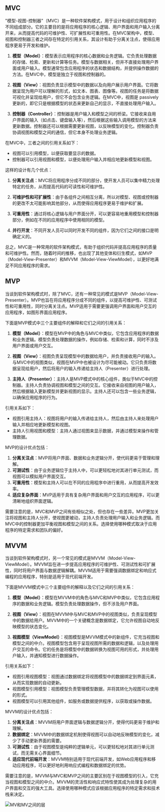 ## MVC
"模型-视图-控制器"（MVC）是一种软件架构模式，用于设计和组织应用程序的不同组成部分。它的主要目的是将应用程序的核心逻辑、用户界面和用户输入分离开来，从而提高代码的可维护性、可扩展性和可重用性。在MVC架构中，模型、视图和控制器三者之间存在特定的引用关系，其设计有助于分离关注点，使得应用程序更易于开发和维护。

1. **模型（Model）**：模型表示应用程序的核心数据和业务逻辑。它负责处理数据的存储、检索、更新和计算等任务。模型与数据相关，但并不直接处理用户界面或用户输入。模型通常包含应用程序的状态和数据结构，并提供操作数据的方法。在MVC中，模型是独立于视图和控制器的。

2. **视图（View）**：视图负责显示模型中的数据以及向用户展示用户界面。它将数据呈现为用户可以理解的形式，如文本、图表、图像等。视图的任务是将数据可视化并呈现给用户，但它不会包含业务逻辑。在MVC中，视图是 passively 更新的，即它只是根据模型的状态来更新自己的显示，不直接处理用户输入。

3. **控制器（Controller）**：控制器是用户输入和模型之间的桥梁。它接收来自用户界面的输入（如点击、键盘输入等），然后根据这些输入调用模型的方法来更新数据。控制器还可以根据需要更新视图，以反映模型的变化。控制器负责协调视图和模型之间的通信，但它本身不处理业务逻辑。

在MVC中，三者之间的引用关系如下：

- 视图可以引用模型，以便获取要显示的数据。
- 控制器可以引用视图和模型，以便处理用户输入并相应地更新模型和视图。

这样的设计有几个优点：

1. **分离关注点**：MVC将应用程序分成不同的部分，使开发人员可以集中精力处理特定的任务，从而提高代码的可读性和可维护性。

2. **可维护性和可扩展性**：由于各组件之间相互分离，所以对模型、视图或控制器的更改不太可能影响其他部分，从而使得应用程序更易于维护和扩展。

3. **可重用性**：通过将核心逻辑与用户界面分开，可以更容易地重用模型和控制器部分，例如在不同的应用程序中使用相同的模型。

4. **并行开发**：不同开发人员可以同时开发不同的组件，因为它们之间的接口是明确定义的。

总之，MVC是一种常用的软件架构模式，有助于组织代码并提高应用程序的质量和可维护性。然而，随着时间的推移，也出现了其他变体和衍生模式，如MVP（Model-View-Presenter）和MVVM（Model-View-ViewModel），以更好地满足不同应用程序的需求。

## MVP
当谈到软件架构模式时，除了MVC，还有一种常见的模式是MVP（Model-View-Presenter）。MVP也旨在将应用程序分成不同的组件，以提高可维护性、可测试性和可重用性，同时分离关注点。MVP适用于需要更强调用户界面和用户交互的应用程序，如图形界面应用程序。

下面是MVP模式中三个主要组件的解释和它们之间的引用关系：

1. **模型（Model）**：模型在MVP中的角色与MVC中类似，它包含应用程序的数据和业务逻辑。模型负责处理数据的操作，例如存储、检索和计算，同时不涉及用户界面或用户交互。

2. **视图（View）**：视图负责呈现模型中的数据给用户，并负责接收用户的输入。与MVC中的视图类似，视图在MVP中也被设计为尽可能被动。它只负责将数据呈现给用户，然后将用户的输入传递给主持人（Presenter）进行处理。

3. **主持人（Presenter）**：主持人是MVP模式中的核心组件，类似于MVC中的控制器。主持人负责协调视图和模型之间的交互。它接收来自视图的用户输入，然后根据输入更新模型并更新视图的显示。主持人还可以包含一些业务逻辑，以确保应用程序的行为。

引用关系如下：

- 视图引用主持人：视图将用户的输入传递给主持人，然后由主持人来处理用户输入并相应地更新模型和视图。
- 主持人引用视图和模型：主持人通过视图来显示数据，并通过模型来操作和管理数据。

MVP的设计优点包括：

1. **分离关注点**：MVP将用户界面、数据和业务逻辑分开，使代码更易于管理和理解。
2. **可测试性**：由于业务逻辑位于主持人中，可以更轻松地对其进行单元测试，而视图可以模拟用户界面交互。
3. **可重用性**：模型和主持人可以在不同的应用程序中进行重用，从而提高开发效率。
4. **适应复杂界面**：MVP适用于具有复杂用户界面和用户交互的应用程序，可以更清晰地组织界面逻辑。

需要注意的是，MVC和MVP之间有些相似之处，但也存在一些差异。MVP更加关注将视图和主持人分开，使视图更被动，主持人负责处理用户输入和业务逻辑。而MVC中的控制器更加平衡视图和模型之间的关系。选择使用哪种模式取决于应用程序的特定需求和团队的偏好。
## MVVM
当谈到软件架构模式时，另一个常见的模式是MVVM（Model-View-ViewModel）。MVVM旨在进一步提高应用程序的可维护性、可测试性和可扩展性，同时将用户界面与数据逻辑解耦。MVVM适用于需要强调数据绑定和响应式编程的应用程序，特别是适用于现代前端开发。

下面是MVVM模式中三个主要组件的解释以及它们之间的引用关系：

1. **模型（Model）**：模型在MVVM中的角色与MVC和MVP中类似，它包含应用程序的数据和业务逻辑。模型负责处理数据操作，但不涉及用户界面。

2. **视图（View）**：视图在MVVM中与MVC和MVP中的视图类似，负责呈现模型中的数据给用户。MVVM中的一个关键概念是数据绑定，它允许视图自动地反映模型的状态变化。

3. **视图模型（ViewModel）**：视图模型是MVVM模式中的新组件，它充当视图和模型之间的中介。视图模型包含用于呈现视图所需的数据和逻辑，以及处理用户交互的命令。它的任务是将模型中的数据转换为视图可用的形式，并处理用户输入，并通知模型进行数据操作。

引用关系如下：

- 视图引用视图模型：视图通过数据绑定将视图模型中的数据绑定到界面元素，从而实现数据的自动更新。
- 视图模型引用模型：视图模型负责管理模型数据，并将其转化为视图可以使用的形式。
- 视图模型可以引用其他组件，如服务或数据提供程序，以获取或操作数据。

MVVM的设计优点包括：

1. **分离关注点**：MVVM将用户界面逻辑与数据逻辑分开，使得代码更易于维护和理解。
2. **数据绑定**：MVVM中的数据绑定机制使得视图可以自动地反映模型的变化，减少了手动更新界面的需要。
3. **可测试性**：由于视图模型是纯粹的逻辑单元，可以更轻松地对其进行单元测试，而无需关心界面细节。
4. **适应现代前端开发**：MVVM特别适用于现代前端开发，如Web应用程序和移动应用程序，可以更好地利用响应式编程和数据绑定的优势。

需要注意的是，MVVM与MVC和MVP之间的主要区别在于视图模型的引入，它充当视图和模型之间的中介。MVVM的灵活性和响应式特性使其成为处理复杂的用户界面和交互的强大工具。选择使用哪种模式应该根据应用程序的特定需求和技术栈来决定。

![MV和MV之间的层](https://viewer.diagrams.net/?tags=%7B%7D&highlight=0000ff&edit=_blank&layers=1&nav=1&title=%E8%A7%86%E5%9B%BE%E6%A8%A1%E5%9E%8B%E7%9B%B8%E5%85%B3%E6%A1%86%E6%9E%B6.drawio#R5Vpbc6owEP41POoQ7jyqpe25ONNOp9c3KqnSIvHE2Gp%2F%2FQkmCCRpvVSpHV5asoSF7Pft8m1QM3vj%2BRkOJ6M%2BimCiGXo018wTzTAMyzbpv8yyYBbX85hhiOOImUBhuIrfITfq3DqLIzitTCQIJSSeVI0DlKZwQCq2EGP0Vp32hJLqXSfhEEqGq0GYyNbbOCIjZvUMt7Cfw3g4yu8MHJ%2BdGYf5ZL6S6SiM0FvJZAaa2cMIEXY0nvdgkgUvjwu77vSDs6sHwzAlm1wwGN2f27%2FD4NL9Y4OX8Hw6v7xocS%2BvYTLjCx4zCJdPTBZ5GAic05t0R2ScUAOgh2ESD1N6PKC3h5gaXiEmMQ1ch58Yx1GUXd7FcBq%2Fh49LVzodT1CckiUsdlezTzJfM4KmDPrM9ZRg9AJ7KEHU70mK0szLU5wkgkmOQL4c%2BihwXjLxiJxBNIYEL%2BgUftbl4HB2Wjnt3gqsHW4alWA2uS3k7BquHBcA0AOOwRZ4GBIerzF8awwcXhUO05DhsA8EB5rdPQ5Of1lPpyS4vn7%2B94AeblumBIcEBYxoveBDhMkIDVEaJkFh7WI0SyMY8XAXc%2F4iNOEhfoaELHjxy6JfxZbdM7vRh6nPTVM0wwP4Cb%2F4gkiIh5CsqwsyTBgmIYlfq8%2Bx9ySQo06rOyVhklBmNyUVgL%2B%2BNLl1liZru1zgkdiB7tV8oRHEi7ts0Lbz4X353Mm8MlqURxcQx3T1GQuYcR4T5sv0%2BDDzBdq64%2FJx4S4bLEoD0dnuWWhsk4VS5suUKVEC6Bz%2FjVOVu7vIuF%2BiHxBKsS3wii2SX1WWHaIj4wMe545YFCRHHYzDRWkaz02Rxaso7E5sVyJ2%2F6bXmDojvHINy6vtlatEw2u2AjItW5BA34yHL%2BHRrA7BtIT6pdCkh2oRlJrU3u49fPyaNH8hrH0d%2Bmqg6hGl%2BVOW4j6hvGXcbkoyWGK%2FrEiGQ4lSZTLI%2FfKnybB3UQoqkrTtm%2BbXZKll%2BCVd2tLbYEdZWm9memrWHECXWrqgS50ddam9zlGdulTJ7e9quIoeyQVVMu7SJRWp0ta9craANmDuts2WPRJ80%2B0QozZ%2BA1ugpbdr3yXoltVe2tHw2%2Fkefm9Kn3rK2b7abBscUZuthFvVZl%2F8JOUkyaSNSJO3EX61r6uzz1bCIffZP66v%2BxIgjnlkfZ3caP%2B0jY%2B94lHnxocSD7Blb3FUjbZ6RQo5%2F3FtqKHR%2FvQphURoVnVyN9h18mrNBvmXArWotdLnH6vaa%2Bu79dqb59PaNAG6GsMD6ETH35NOdMVP7Nax6UQgf%2F7t39z0G5P6jrDHplKKtQoToNhxDjyt42qeowW25ne1bpAddHsaVbmBq%2FmW1vG0wMn%2BdsByTqB53cZA2BK%2BeZquXL1XleGLGNJh8RsyloPFL%2FHM4D8%3D)
